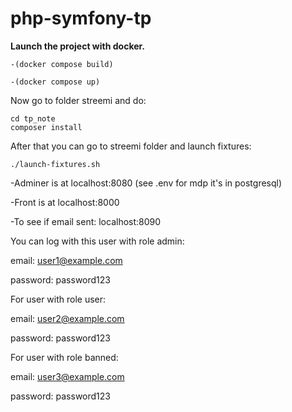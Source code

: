 # php-symfony-tp

**Launch the project with docker.**

```
-(docker compose build)
```

```
-(docker compose up)
```

Now go to folder streemi and do:

```
cd tp_note
composer install
```

After that you can go to streemi folder and launch fixtures:

```
./launch-fixtures.sh
```

-Adminer is at localhost:8080 (see .env for mdp it's in postgresql)

-Front is at localhost:8000

-To see if email sent: localhost:8090

You can log with this user with role admin:

email: user1@example.com

password: password123


For user with role user:

email: user2@example.com

password: password123


For user with role banned:

email: user3@example.com

password: password123

